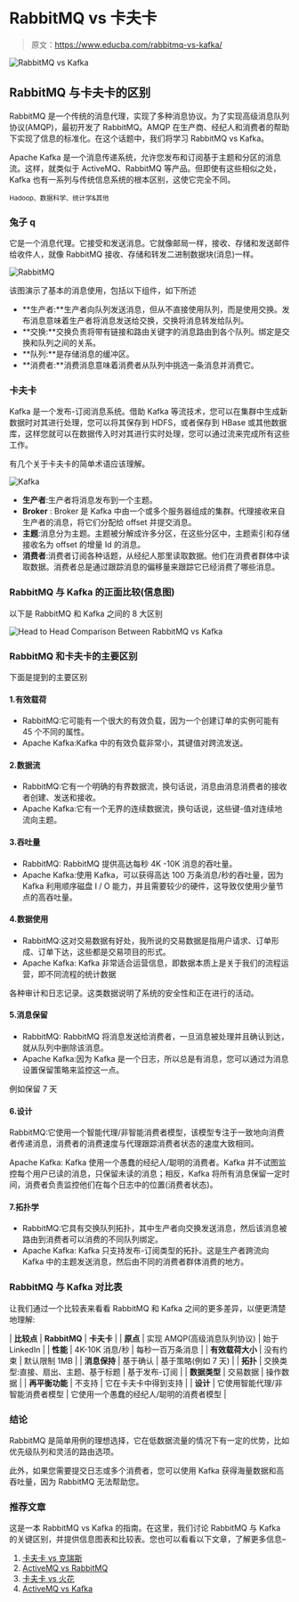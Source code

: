 # RabbitMQ vs 卡夫卡

> 原文：<https://www.educba.com/rabbitmq-vs-kafka/>

![RabbitMQ vs Kafka](img/26c46d5d3e3891fecdf73346aa56dff1.png)



## RabbitMQ 与卡夫卡的区别

RabbitMQ 是一个传统的消息代理，实现了多种消息协议。为了实现高级消息队列协议(AMQP)，最初开发了 RabbitMQ。AMQP 在生产商、经纪人和消费者的帮助下实现了信息的标准化。在这个话题中，我们将学习 RabbitMQ vs Kafka。

Apache Kafka 是一个消息传递系统，允许您发布和订阅基于主题和分区的消息流。这样，就类似于 ActiveMQ、RabbitMQ 等产品。但即使有这些相似之处，Kafka 也有一系列与传统信息系统的根本区别，这使它完全不同。

<small>Hadoop、数据科学、统计学&其他</small>

### 兔子 q

它是一个消息代理。它接受和发送消息。它就像邮局一样，接收、存储和发送邮件给收件人，就像 RabbitMQ 接收、存储和转发二进制数据块(消息)一样。

![RabbitMQ](img/d42067638f1e4c98b83e991cfd24f996.png)



该图演示了基本的消息使用，包括以下组件，如下所述

*   **生产者:**生产者向队列发送消息，但从不直接使用队列，而是使用交换。发布消息意味着生产者将消息发送给交换，交换将消息转发给队列。
*   **交换:**交换负责将带有链接和路由关键字的消息路由到各个队列。绑定是交换和队列之间的关系。
*   **队列:**是存储消息的缓冲区。
*   **消费者:**消费消息意味着消费者从队列中挑选一条消息并消费它。

### 卡夫卡

Kafka 是一个发布-订阅消息系统。借助 Kafka 等流技术，您可以在集群中生成新数据时对其进行处理，您可以将其保存到 HDFS，或者保存到 HBase 或其他数据库，这样您就可以在数据传入时对其进行实时处理，您可以通过流来完成所有这些工作。

有几个关于卡夫卡的简单术语应该理解。

![Kafka](img/ed57169bb721b8253ecf337964bbbfe0.png)



*   **生产者**:生产者将消息发布到一个主题。
*   **Broker** : Broker 是 Kafka 中由一个或多个服务器组成的集群。代理接收来自生产者的消息，将它们分配给 offset 并提交消息。
*   **主题**:消息分为主题。主题被分解成许多分区，在这些分区中，主题索引和存储接收名为 offset 的增量 Id 的消息。
*   **消费者**:消费者订阅各种话题，从经纪人那里读取数据。他们在消费者群体中读取数据。消费者总是通过跟踪消息的偏移量来跟踪它已经消费了哪些消息。

### RabbitMQ 与 Kafka 的正面比较(信息图)

以下是 RabbitMQ 和 Kafka 之间的 8 大区别

![Head to Head Comparison Between RabbitMQ vs Kafka](img/cd9cdedbf6159e3833feac8bdb177950.png)



### RabbitMQ 和卡夫卡的主要区别

下面是提到的主要区别

#### 1.有效载荷

*   RabbitMQ:它可能有一个很大的有效负载，因为一个创建订单的实例可能有 45 个不同的属性。
*   Apache Kafka:Kafka 中的有效负载非常小，其键值对跨流发送。

#### 2.数据流

*   RabbitMQ:它有一个明确的有界数据流，换句话说，消息由消息消费者的接收者创建、发送和接收。
*   Apache Kafka:它有一个无界的连续数据流，换句话说，这些键-值对连续地流向主题。

#### 3.吞吐量

*   RabbitMQ: RabbitMQ 提供高达每秒 4K -10K 消息的吞吐量。
*   Apache Kafka:使用 Kafka，可以获得高达 100 万条消息/秒的吞吐量，因为 Kafka 利用顺序磁盘 I / O 能力，并且需要较少的硬件，这导致仅使用少量节点的高吞吐量。

#### 4.数据使用

*   RabbitMQ:这对交易数据有好处，我所说的交易数据是指用户请求、订单形成、订单下达，这些都是交易项目的形式。
*   Apache Kafka: Kafka 非常适合运营信息，即数据本质上是关于我们的流程运营，即不同流程的统计数据

各种审计和日志记录。这类数据说明了系统的安全性和正在进行的活动。

#### 5.消息保留

*   RabbitMQ: RabbitMQ 将消息发送给消费者，一旦消息被处理并且确认到达，就从队列中删除该消息。
*   Apache Kafka:因为 Kafka 是一个日志，所以总是有消息，您可以通过为消息设置保留策略来监控这一点。

例如保留 7 天

#### 6.设计

RabbitMQ:它使用一个智能代理/非智能消费者模型，该模型专注于一致地向消费者传递消息，消费者的消费速度与代理跟踪消费者状态的速度大致相同。

Apache Kafka: Kafka 使用一个愚蠢的经纪人/聪明的消费者。Kafka 并不试图监控每个用户已读的消息，只保留未读的消息；相反，Kafka 将所有消息保留一定时间，消费者负责监控他们在每个日志中的位置(消费者状态)。

#### 7.拓扑学

*   RabbitMQ:它具有交换队列拓扑，其中生产者向交换发送消息，然后该消息被路由到消费者可以消费的不同队列绑定。
*   Apache Kafka: Kafka 只支持发布-订阅类型的拓扑。这是生产者跨流向 Kafka 中的主题发送消息，然后由不同的消费者群体消费的地方。

### RabbitMQ 与 Kafka 对比表

让我们通过一个比较表来看看 RabbitMQ 和 Kafka 之间的更多差异，以便更清楚地理解:

| **比较点** | **RabbitMQ** | **卡夫卡** |
| **原点** | 实现 AMQP(高级消息队列协议) | 始于 LinkedIn |
| **性能** | 4K-10K 消息/秒 | 每秒一百万条消息 |
| **有效载荷大小** | 没有约束 | 默认限制 1MB |
| **消息保持** | 基于确认 | 基于策略(例如 7 天) |
| **拓扑** | 交换类型:直接、扇出、主题、基于标题 | 基于发布-订阅 |
| **数据类型** | 交易数据 | 操作数据 |
| **再平衡功能** | 不支持 | 它在卡夫卡中得到支持 |
| **设计** | 它使用智能代理/非智能消费者模型 | 它使用一个愚蠢的经纪人/聪明的消费者模型 |

### 结论

RabbitMQ 是简单用例的理想选择，它在低数据流量的情况下有一定的优势，比如优先级队列和灵活的路由选项。

此外，如果您需要提交日志或多个消费者，您可以使用 Kafka 获得海量数据和高吞吐量，因为 RabbitMQ 无法帮助您。

### 推荐文章

这是一本 RabbitMQ vs Kafka 的指南。在这里，我们讨论 RabbitMQ 与 Kafka 的关键区别，并提供信息图表和比较表。您也可以看看以下文章，了解更多信息–

1.  [卡夫卡 vs 克瑞斯](https://www.educba.com/kafka-vs-kinesis/)
2.  [ActiveMQ vs RabbitMQ](https://www.educba.com/activemq-vs-rabbitmq/)
3.  [卡夫卡 vs 火花](https://www.educba.com/kafka-vs-spark/)
4.  [ActiveMQ vs Kafka](https://www.educba.com/activemq-vs-kafka/)





